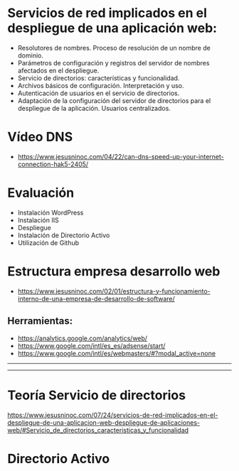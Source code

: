# Servicios de red implicados en el despliegue de una aplicación web:
- Resolutores de nombres. Proceso de resolución de un nombre de dominio.
- Parámetros de configuración y registros del servidor de nombres afectados en el despliegue.
- Servicio de directorios: características y funcionalidad.
- Archivos básicos de configuración. Interpretación y uso.
- Autenticación de usuarios en el servicio de directorios.
- Adaptación de la configuración del servidor de directorios para el despliegue de la aplicación. Usuarios centralizados.

# Vídeo DNS
* https://www.jesusninoc.com/04/22/can-dns-speed-up-your-internet-connection-hak5-2405/

# Evaluación
- Instalación WordPress
- Instalación IIS
- Despliegue
- Instalación de Directorio Activo
- Utilización de Github

# Estructura empresa desarrollo web
* https://www.jesusninoc.com/02/01/estructura-y-funcionamiento-interno-de-una-empresa-de-desarrollo-de-software/

## Herramientas:
- https://analytics.google.com/analytics/web/
- https://www.google.com/intl/es_es/adsense/start/
- https://www.google.com/intl/es/webmasters/#?modal_active=none

---------
---------

# Teoría Servicio de directorios
https://www.jesusninoc.com/07/24/servicios-de-red-implicados-en-el-despliegue-de-una-aplicacion-web-despliegue-de-aplicaciones-web/#Servicio_de_directorios_caracteristicas_y_funcionalidad

# Directorio Activo
